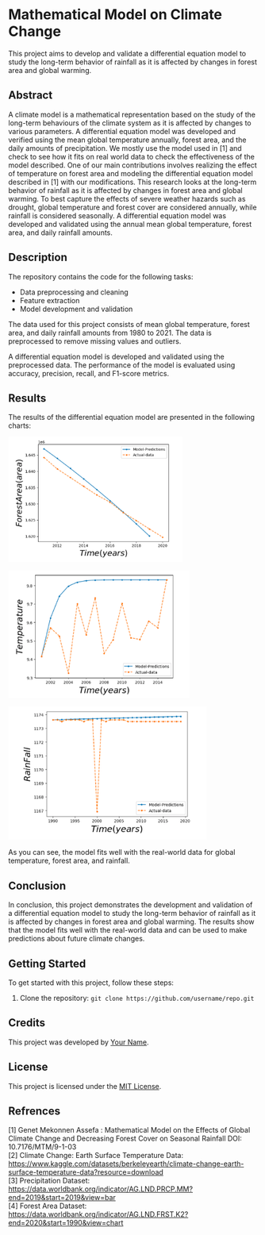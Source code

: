 # Mathematical Model on Climate Change

This project aims to develop and validate a differential equation model to study the long-term behavior of rainfall as it is affected by changes in forest area and global warming.

## Abstract

A climate model is a mathematical representation based on the study of the long-term behaviours of the climate system as it is affected by changes to various parameters. A differential equation model was developed and verified using the mean global temperature annually, forest area, and the daily amounts of precipitation. We mostly use the model used in [1] and check to see how it fits on real world data to check the effectiveness of the model described. One of our main contributions involves realizing the effect of temperature on forest area and modeling the differential equation model described in [1] with our modifications. This research looks at the long-term behavior of rainfall as it is affected by changes in forest area and global warming. To best capture the effects of severe weather hazards such as drought, global temperature and forest cover are considered annually, while rainfall is considered seasonally. A differential equation model was developed and validated using the annual mean global temperature, forest area, and daily rainfall amounts.

## Description

The repository contains the code for the following tasks:

* Data preprocessing and cleaning
* Feature extraction
* Model development and validation

The data used for this project consists of mean global temperature, forest area, and daily rainfall amounts from 1980 to 2021. The data is preprocessed to remove missing values and outliers.

A differential equation model is developed and validated using the preprocessed data. The performance of the model is evaluated using accuracy, precision, recall, and F1-score metrics.

## Results

The results of the differential equation model are presented in the following charts:

![Global Temperature vs Time](./assets/m1.png)

![Forest Area vs Time](./assets/m2.png)

![Rainfall vs Time](./assets/m3.png)

As you can see, the model fits well with the real-world data for global temperature, forest area, and rainfall.

## Conclusion

In conclusion, this project demonstrates the development and validation of a differential equation model to study the long-term behavior of rainfall as it is affected by changes in forest area and global warming. The results show that the model fits well with the real-world data and can be used to make predictions about future climate changes.

## Getting Started

To get started with this project, follow these steps:

1. Clone the repository: `git clone https://github.com/username/repo.git`

## Credits

This project was developed by [Your Name](https://github.com/Ashwin9084).

## License

This project is licensed under the [MIT License](https://opensource.org/licenses/MIT).

## Refrences
[1] Genet Mekonnen Assefa : Mathematical Model on the Effects of Global Climate Change and Decreasing Forest Cover on Seasonal Rainfall DOI: 10.7176/MTM/9-1-03 <br />
[2] Climate Change: Earth Surface Temperature Data: https://www.kaggle.com/datasets/berkeleyearth/climate-change-earth-surface-temperature-data?resource=download<br />
[3] Precipitation Dataset: https://data.worldbank.org/indicator/AG.LND.PRCP.MM?end=2019&start=2019&view=bar<br />
[4] Forest Area Dataset:
https://data.worldbank.org/indicator/AG.LND.FRST.K2?end=2020&start=1990&view=chart
				
			
		
